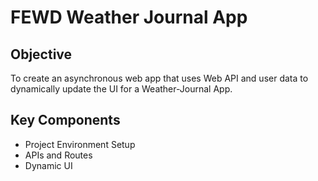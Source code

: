 # FEWD Weather Journal App

## Objective
<p>To create an asynchronous web app that uses Web API and user data to dynamically update the UI for a Weather-Journal App.</p>

## Key Components
<ul>
    <li>Project Environment Setup</li>
    <li>APIs and Routes</li>
    <li>Dynamic UI</li>
</ul>